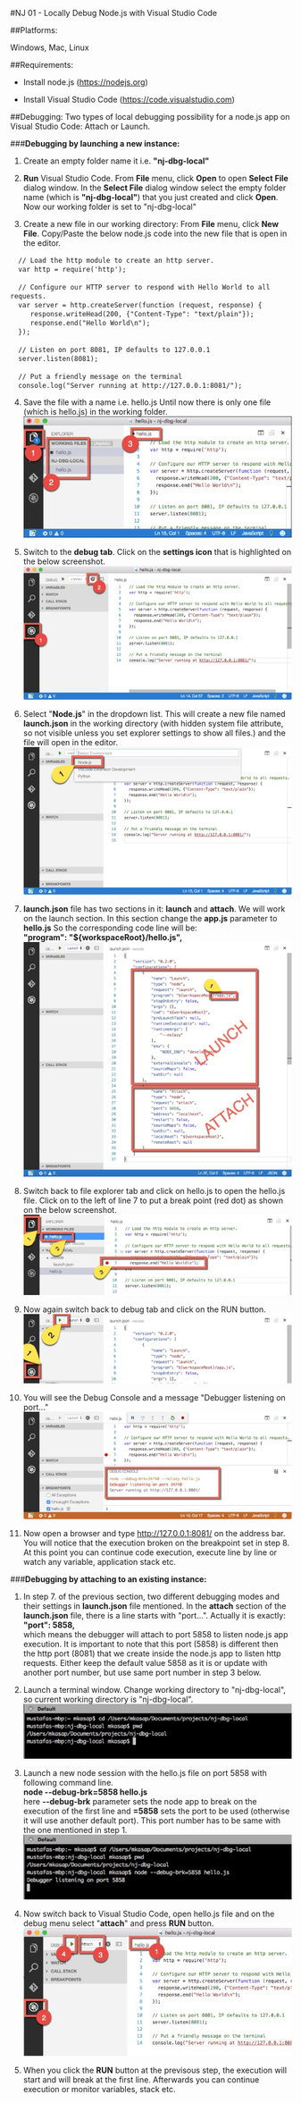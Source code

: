 #NJ 01 - Locally Debug Node.js with Visual Studio Code

##Platforms:

Windows, Mac, Linux

##Requirements:

- Install node.js (https://nodejs.org)

- Install Visual Studio Code (https://code.visualstudio.com)

 
##Debugging:
Two types of local debugging possibility for a node.js app on Visual Studio Code: Attach or Launch.
 

###**Debugging by launching a new instance:**
1. Create an empty folder name it i.e. **"nj-dbg-local"**

2. **Run** Visual Studio Code. From **File** menu, click **Open** to open **Select File** dialog window.  In the **Select File** dialog window select the empty folder name (which is **"nj-dbg-local"**) that you just created and click **Open**. Now our working folder is set to "nj-dbg-local"

3. Create a new file in our working directory: From **File** menu, click **New File**. Copy/Paste the below node.js code into the new file that is open in the editor.
```node
  // Load the http module to create an http server. 
  var http = require('http'); 

  // Configure our HTTP server to respond with Hello World to all requests. 
  var server = http.createServer(function (request, response) {  
     response.writeHead(200, {"Content-Type": "text/plain"});  
     response.end("Hello World\n"); 
  }); 

  // Listen on port 8081, IP defaults to 127.0.0.1 
  server.listen(8081); 

  // Put a friendly message on the terminal 
  console.log("Server running at http://127.0.0.1:8081/");
```

4. Save the file with a name i.e. hello.js Until now there is only one file (which is hello.js) in the working folder.  
![](./imgs/nj01-01.jpg)  

5. Switch to the **debug tab**. Click on the **settings icon** that is highlighted on the below screenshot.  
![](./imgs/nj01-02.jpg)  

6. Select "**Node.js**" in the dropdown list. This will create a new file named **launch.json** in the working directory (with hidden system file attribute, so not visible unless you set explorer settings to show all files.) and the file will open in the editor.  
![](./imgs/nj01-03.jpg)  

7. **launch.json** file has two sections in it: **launch** and **attach**. We will work on the launch section. In this section change the **app.js** parameter to **hello.js** So the corresponding code line will be:  
**"program": "${workspaceRoot}/hello.js",**  
![](./imgs/nj01-04.jpg)  

8. Switch back to file explorer tab and click on hello.js to open the hello.js file. Click on to the left of line 7 to put a break point (red dot) as shown on the below screenshot.  
![](./imgs/nj01-05.jpg)  

9. Now again switch back to debug tab and click on the RUN button.  
![](./imgs/nj01-06.jpg)  

10. You will see the Debug Console and a message "Debugger listening on port..."  
![](./imgs/nj01-07.jpg)  

11. Now open a browser and type http://127.0.0.1:8081/ on the address bar. You will notice that the execution broken on the breakpoint set in step 8. At this point you can continue code execution, execute line by line or watch any variable, application stack etc.

###**Debugging by attaching to an existing instance:**
1. In step 7. of the previous section, two different debugging modes and their settings in **launch.json** file mentioned. In the **attach** section of the **launch.json** file, there is a line starts with "port...". Actually it is exactly:  
**"port": 5858,**  
which means the debugger will attach to port 5858 to listen node.js app execution. It is important to note that this port (5858) is different then the http port (8081) that we create inside the node.js app to listen http requests. Either keep the default value 5858 as it is or update with another port number, but use same port number in step 3 below.

2. Launch a terminal window. Change working directory to "nj-dbg-local", so current working directory is "nj-dbg-local".
![](./imgs/nj01-08.jpg)  

3. Launch a new node session with the hello.js file on port 5858 with following command line.  
**node --debug-brk=5858 hello.js**  
here **--debug-brk** parameter sets the node app to break on the execution of the first line and **=5858** sets the port to be used (otherwise it will use another default port). This port number has to be same with the one mentioned in step 1.
![](./imgs/nj01-09.jpg)  

4. Now switch back to Visual Studio Code, open hello.js file and on the debug menu select "**attach**" and press **RUN** button.  
![](./imgs/nj01-10.jpg)  

5. When you click the **RUN** button at the previsous step, the execution will start and will break at the first line. Afterwards you can continue execution or monitor variables, stack etc.  
